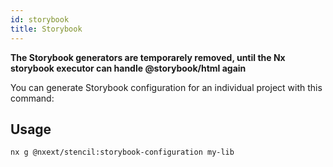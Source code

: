 ```yaml
---
id: storybook
title: Storybook
---
```


**The Storybook generators are temporarely removed, until the Nx storybook executor can handle @storybook/html again**

You can generate Storybook configuration for an individual project with this command:

## Usage

```
nx g @nxext/stencil:storybook-configuration my-lib
```

